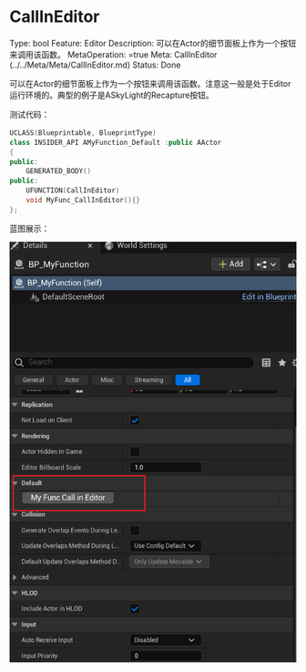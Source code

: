 # CallInEditor

Type: bool
Feature: Editor
Description: 可以在Actor的细节面板上作为一个按钮来调用该函数。
MetaOperation: =true
Meta: CallInEditor (../../Meta/Meta/CallInEditor.md)
Status: Done

可以在Actor的细节面板上作为一个按钮来调用该函数。注意这一般是处于Editor运行环境的。典型的例子是ASkyLight的Recapture按钮。

测试代码：

```cpp
UCLASS(Blueprintable, BlueprintType)
class INSIDER_API AMyFunction_Default :public AActor
{
public:
	GENERATED_BODY()
public:
	UFUNCTION(CallInEditor)
	void MyFunc_CallInEditor(){}
};
```

蓝图展示：

![Untitled](CallInEditor/Untitled.png)